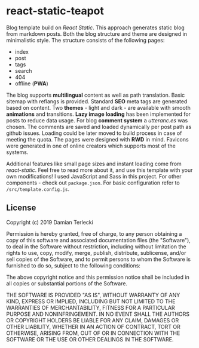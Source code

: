 # react-static-teapot

Blog template build on *React Static*. This approach generates static blog from markdown posts. Both the blog structure and theme are designed in minimalistic style. The structure consists of the following pages:  
- index
- post
- tags
- search
- 404
- offline (**PWA**)

The blog supports **multilingual** content as well as path translation. Basic sitemap with reflangs is provided. Standard **SEO** meta tags are generated based on content. Two **themes** - light and dark - are available with smooth **animations** and transitions. **Lazy image loading** has been implemented for posts to reduce data usage. For blog **comment system** a *utteranc.es* was chosen. The comments are saved and loaded dynamically per post path as github issues. Loading could be later moved to build process in case of meeting the quota. The pages were designed with **RWD** in mind. Favicons were generated in one of online creators which supports most of the systems.

Additional features like small page sizes and instant loading come from *react-static*. Feel free to read more about it, and use this template with your own modifications! I used JavaScript and Sass in this project. For other components - check out `package.json`. For basic configuration refer to `/src/template.config.js`.

## License

Copyright (c) 2019 Damian Terlecki

Permission is hereby granted, free of charge, to any person obtaining a copy
of this software and associated documentation files (the "Software"), to deal
in the Software without restriction, including without limitation the rights
to use, copy, modify, merge, publish, distribute, sublicense, and/or sell
copies of the Software, and to permit persons to whom the Software is
furnished to do so, subject to the following conditions:

The above copyright notice and this permission notice shall be included in all
copies or substantial portions of the Software.

THE SOFTWARE IS PROVIDED "AS IS", WITHOUT WARRANTY OF ANY KIND, EXPRESS OR
IMPLIED, INCLUDING BUT NOT LIMITED TO THE WARRANTIES OF MERCHANTABILITY,
FITNESS FOR A PARTICULAR PURPOSE AND NONINFRINGEMENT. IN NO EVENT SHALL THE
AUTHORS OR COPYRIGHT HOLDERS BE LIABLE FOR ANY CLAIM, DAMAGES OR OTHER
LIABILITY, WHETHER IN AN ACTION OF CONTRACT, TORT OR OTHERWISE, ARISING FROM,
OUT OF OR IN CONNECTION WITH THE SOFTWARE OR THE USE OR OTHER DEALINGS IN THE
SOFTWARE.